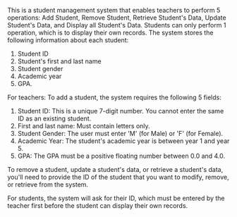 This is a student management system that enables teachers to perform 5 operations: Add Student, Remove Student, Retrieve Student's Data, Update Student's Data, and Display all Student's Data. Students can only perform 1 operation, which is to display their own records. The system stores the following information about each student: 
1) Student ID 
2) Student's first and last name 
3) Student gender 
4) Academic year 
5) GPA.

For teachers:
To add a student, the system requires the following 5 fields:
1) Student ID: This is a unique 7-digit number. You cannot enter the same ID as an existing student.
2) First and last name: Must contain letters only.
3) Student Gender: The user must enter 'M' (for Male) or 'F' (for Female).
4) Academic Year: The student's academic year is between year 1 and year 5.
5) GPA: The GPA must be a positive floating number between 0.0 and 4.0.

To remove a student, update a student's data, or retrieve a student's data, you'll need to provide the ID of the student that you want to modify, remove, or retrieve from the system.

For students, the system will ask for their ID, which must be entered by the teacher first before the student can display their own records.
